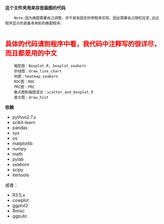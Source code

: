 **这个文件夹用来存放画图的代码**
```
	Note:因为画图需要自己调整，并不是有固定的例程来实现，因此需要自己随机应变,这边程序显示的是基本用到的画图程序。
	
```
## <font color=#FF0000>具体的代码请到程序中看，我代码中注释写的很详尽，而且都是用的中文</font>

```
	箱型图：Boxplot_R, boxplot_seaborn
	折线图：draw_line_chart
	热图：heatmap_seaborn
	ROC图：ROC
	PRC图：PRC
	散点图和箱图混合：scatter_and_boxplot_R
	直方图：draw_hist
```


**依赖**
* python2.7.x
* scikit-learn
* pandas
* sys
* os
* matplotlib
* numpy
* math
* pylab
* seaborn
* scipy
* itertools

或者：

* R3.5.x
* cowplot
* ggplot2
* Rmisc
* ggpubr